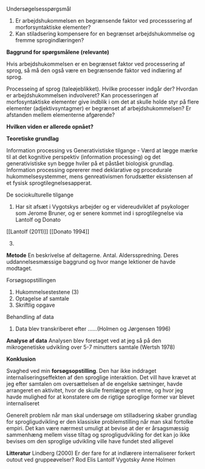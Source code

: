 Undersøgelsesspørgsmål 
1. Er arbejdshukommelsen en begrænsende faktor ved processsering af morforsyntaktiske elementer?
2. Kan stiladsering kompensere for en begrænset arbejdshukommelse og fremme sprogindlæringen?


**Baggrund for spørgsmålene (relevante)**

Hvis arbejdshukommelsen er en begrænset faktor ved processering af sprog, så må den også være en begrænsende faktor ved indlæring af sprog. 

Processeing af sprog (taleøjeblikket). Hvilke processer indgår der? Hvordan er arbejdshukommelsen indvolveret? Kan processeringen af morfosyntaktiske elementer give indblik i om det at skulle holde styr på flere elementer (adjektivsyntagmer) er begrænset af arbejdshukommelsen? Er afstanden mellem elementerne afgørende? 



**Hvilken viden er allerede opnået?**



**Teoretiske grundlag** 



Information processing vs Generativistiske tilgange - Værd at lægge mærke til at det kognitive perspektiv (information processing) og det generativistiske syn begge hviler på et påstået biologisk grundlag. Information processing oprererer med deklarative og procedurale hukommelsesystemmer, mens genreativismen forudsætter eksistensen af et fysisk sprogtilegnelsesapperat. 



De sociokulturelle tilgange
1. Har sit afsæt i Vygotskys arbejder og er videreudviklet af psykologer som Jerome Bruner, og er senere kommet ind i sprogtilegnelse via Lantolf og Donato 

[[Lantolf (2011)]]
[[Donato 1994]]

3. 

**Metode** 
En beskrivelse af deltagerne. Antal. Aldersspredning. Deres uddannelsesmæssige baggrund og hvor mange lektioner de havde modtaget.

Forsøgsopstillingen 
1. Hukommelsestestene (3)
2. Optagelse af samtale 
3. Skriftlig opgave 

Behandling af data 
1. Data blev transkriberet efter ......(Holmen og Jørgensen 1996)


**Analyse af data**
Analysen blev foretaget ved at jeg så på den mikrogenetiske udvikling over 5-7 minutters samtale (Wertsh 1978)

**Konklusion** 

Svaghed ved min **forsøgsopstilling**. Den har ikke inddraget internaliseringseffekten af den sproglige interaktion. Det vill have krævet at jeg efter samtalen om oversættelsen af de engelske sætninger, havde arrangeret en aktivitet, hvor de skulle fremlægge et emne, og hvor jeg havde mulighed for at konstatere om de rigtige sproglige former var blevet internaliseret 

Generelt problem når man skal undersøge om stilladsering skaber grundlag for sprogligudvikling er den klassiske problemstilling når man skal fortolke empiri. Det kan være nærmest umuligt at bevise at der er årsagsmæssig sammenhæng mellem visse tiltag og sprogligudvikling for det kan jo ikke bevises om den sproglige udvikling ville have fundet sted alligevel 


**Litteratur**
Lindberg (2000) Er der fare for at indlærere internaliserer forkert outout ved gruppeøvelser?
Rod Elis 
Lantolf
Vygotsky
Anne Holmen 

